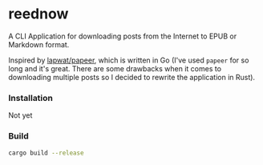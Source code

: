 # reednow
A CLI Application for downloading posts from the Internet to EPUB or Markdown format.

Inspired by [lapwat/papeer](), which is written in Go (I've used `papeer` for so long and it's great. There are some drawbacks when it comes to downloading multiple posts so I decided to rewrite the application in Rust).

### Installation
Not yet

### Build

```bash
cargo build --release
```